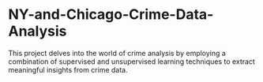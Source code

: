 # NY-and-Chicago-Crime-Data-Analysis
This project delves into the world of crime analysis by employing a combination of supervised and unsupervised learning techniques to extract meaningful insights from crime data.
